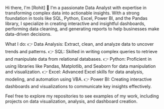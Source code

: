 Hi there, I'm [Rohit] 👋
I’m a passionate Data Analyst with expertise in transforming complex data into actionable insights. With a strong foundation in tools like SQL, Python, Excel, Power BI, and the Pandas library, I specialize in creating interactive and insightful dashboards, performing data cleaning, and generating reports to help businesses make data-driven decisions.

What I do:
👉 Data Analysis: Extract, clean, and analyze data to uncover trends and patterns.
👉 SQL: Skilled in writing complex queries to retrieve and manipulate data from relational databases.
👉 Python: Proficient in using libraries like Pandas, Matplotlib, and Seaborn for data manipulation and visualization.
👉 Excel: Advanced Excel skills for data analysis, modeling, and automation using VBA.
👉 Power BI: Creating interactive dashboards and visualizations to communicate key insights effectively.

Feel free to explore my repositories to see examples of my work, including projects on data visualization, analysis, and dashboard creation.


